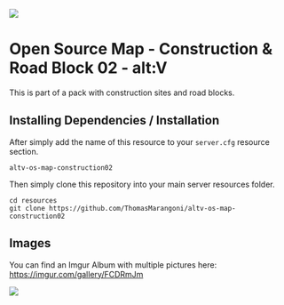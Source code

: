 ![](https://i.imgur.com/Lzp8pPe.jpg)

# Open Source Map - Construction & Road Block 02 - alt:V
This is part of a pack with construction sites and road blocks.
## Installing Dependencies / Installation

After simply add the name of this resource to your `server.cfg` resource section.

`altv-os-map-construction02`

Then simply clone this repository into your main server resources folder.

```
cd resources
git clone https://github.com/ThomasMarangoni/altv-os-map-construction02
```

## Images
You can find an Imgur Album with multiple pictures here:
https://imgur.com/gallery/FCDRmJm

![](https://i.imgur.com/Lzp8pPe.jpg)

